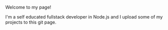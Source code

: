 Welcome to my page!

I'm a self educated fullstack developer in Node.js and I upload some of my projects to this git page.

